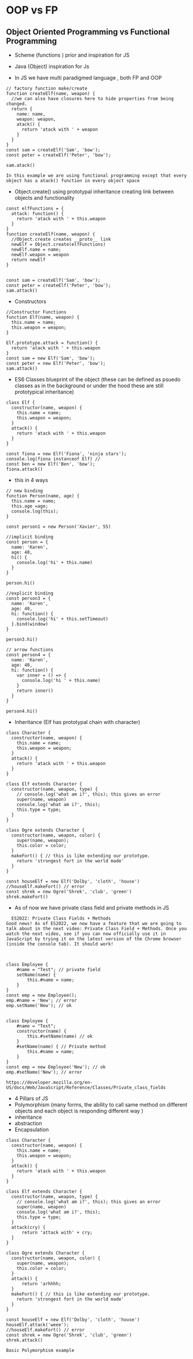 # OOP vs FP 
## Object Oriented Programming vs Functional Programming

- Scheme (functions ) prior and inspiration for JS
- Java (Object) inspiration for Js

- In JS we have multi paradigmed language , both FP and OOP  

```
// factory function make/create
function createElf(name, weapon) {
  //we can also have closures here to hide properties from being changed.
  return {
    name: name,
    weapon: weapon,
    atack() {
      return 'atack with ' + weapon
    }
  }
}
const sam = createElf('Sam', 'bow');
const peter = createElf('Peter', 'bow');

sam.atack()

In this example we are using functional programming except that every object has a atack() function in every object space
```
- Object.create() using prototypal inheritance creating link between objects and functionality

```
const elfFunctions = {
  attack: function() {
    return 'atack with ' + this.weapon
  }
}
function createElf(name, weapon) {
  //Object.create creates __proto__ link
  newElf = Object.create(elfFunctions)
  newElf.name = name;
  newElf.weapon = weapon
  return newElf
}


const sam = createElf('Sam', 'bow');
const peter = createElf('Peter', 'bow');
sam.attack()

```
  - Constructors

```
//Constructor Functions
function Elf(name, weapon) {
  this.name = name;
  this.weapon = weapon;
}

Elf.prototype.attack = function() { 
  return 'atack with ' + this.weapon
}
const sam = new Elf('Sam', 'bow');
const peter = new Elf('Peter', 'bow');
sam.attack()

```
- ES6 Classes blueprint of the object (these can be defined as psuedo classes as in the background or under the hood these are still prototypical inheritance)

```
class Elf {
  constructor(name, weapon) {
    this.name = name;
    this.weapon = weapon;
  }
  attack() {
    return 'atack with ' + this.weapon
  }
}

const fiona = new Elf('Fiona', 'ninja stars');
console.log(fiona instanceof Elf) // 
const ben = new Elf('Ben', 'bow');
fiona.attack()
```


- this in 4 ways

```
// new binding
function Person(name, age) {
  this.name = name;
  this.age =age;
  console.log(this);
}

const person1 = new Person('Xavier', 55)

//implicit binding
const person = {
  name: 'Karen',
  age: 40,
  hi() {
    console.log('hi' + this.name)
  }
}

person.hi()

//explicit binding
const person3 = {
  name: 'Karen',
  age: 40,
  hi: function() {
    console.log('hi' + this.setTimeout)
  }.bind(window)
}

person3.hi()

// arrow functions
const person4 = {
  name: 'Karen',
  age: 40,
  hi: function() {
    var inner = () => {
      console.log('hi ' + this.name)
    }
    return inner()
  }
}

person4.hi()

```

- Inheritance (Elf has prototypal chain with character)

```
class Character {
  constructor(name, weapon) {
    this.name = name;
    this.weapon = weapon;
  }
  attack() {
    return 'atack with ' + this.weapon
  }
}

class Elf extends Character { 
  constructor(name, weapon, type) {
    // console.log('what am i?', this); this gives an error
    super(name, weapon) 
    console.log('what am i?', this);
    this.type = type;
  }
}

class Ogre extends Character {
  constructor(name, weapon, color) {
    super(name, weapon);
    this.color = color;
  }
  makeFort() { // this is like extending our prototype.
    return 'strongest fort in the world made'
  }
}

const houseElf = new Elf('Dolby', 'cloth', 'house')
//houseElf.makeFort() // error
const shrek = new Ogre('Shrek', 'club', 'green')
shrek.makeFort()
```

- As of now we have private class field and private methods in JS
  
```
  ES2022: Private Class Fields + Methods
Good news! As of ES2022, we now have a feature that we are going to talk about in the next video: Private Class Field + Methods. Once you watch the next video, see if you can now officially use it in JavaScript by trying it on the latest version of the Chrome browser (inside the console tab). It should work!



class Employee {
    #name = "Test"; // private field
    setName(name) {
        this.#name = name;
    }
}
const emp = new Employee();
emp.#name = 'New'; // error
emp.setName('New'); // ok


class Employee {
    #name = "Test";
    constructor(name) {
        this.#setName(name) // ok
    }
    #setName(name) { // Private method
        this.#name = name;
    }
}
const emp = new Employee('New'); // ok
emp.#setName('New'); // error

https://developer.mozilla.org/en-US/docs/Web/JavaScript/Reference/Classes/Private_class_fields
```
- 4 Pillars of JS
- Polymorphism (many forms, the ability to call same method on different objects and each object is responding different way )
- inheritance
- abstraction
- Encapsulation

```
class Character {
  constructor(name, weapon) {
    this.name = name;
    this.weapon = weapon;
  }
  attack() {
    return 'atack with ' + this.weapon
  }
}

class Elf extends Character { 
  constructor(name, weapon, type) {
    // console.log('what am i?', this); this gives an error
    super(name, weapon) 
    console.log('what am i?', this);
    this.type = type;
  }
  attack(cry) {
      return 'attack with' + cry;
  }
}

class Ogre extends Character {
  constructor(name, weapon, color) {
    super(name, weapon);
    this.color = color;
  }
  attack() {
      return 'arhhhh;
  }
  makeFort() { // this is like extending our prototype.
    return 'strongest fort in the world made'
  }
}

const houseElf = new Elf('Dolby', 'cloth', 'house')
houseElf.attack('weee');
//houseElf.makeFort() // error
const shrek = new Ogre('Shrek', 'club', 'green')
shrek.attack()

Basic Polymorphism example
```
  